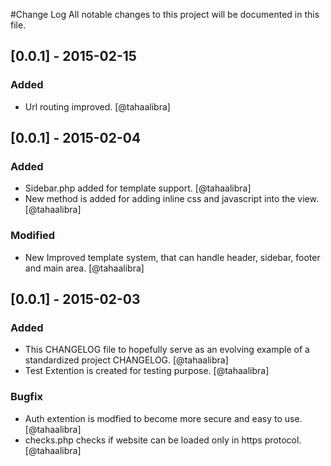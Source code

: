 #Change Log
All notable changes to this project will be documented in this file.

## [0.0.1] - 2015-02-15
### Added
- Url routing improved. [@tahaalibra]

## [0.0.1] - 2015-02-04
### Added
- Sidebar.php added for template support. [@tahaalibra]
- New method is added for adding inline css and javascript into the view. [@tahaalibra]

### Modified
- New Improved template system, that can handle header, sidebar, footer and main area. [@tahaalibra]

## [0.0.1] - 2015-02-03
### Added
- This CHANGELOG file to hopefully serve as an evolving example of a standardized project CHANGELOG. [@tahaalibra]
- Test Extention is created for testing purpose. [@tahaalibra]

### Bugfix
- Auth extention is modfied to become more secure and easy to use. [@tahaalibra]
- checks.php checks if website can be loaded only in https protocol. [@tahaalibra]
